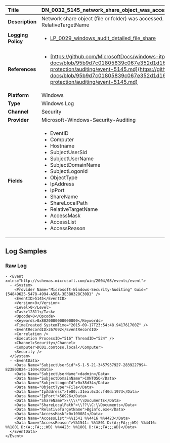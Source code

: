 | Title              | DN_0032_5145_network_share_object_was_accessed_detailed       |
|:-------------------|:------------------|
| **Description**    | Network share object (file or folder) was accessed. Detailed log with  AccessReason and RelativeTargetName |
| **Logging Policy** | <ul><li>[LP_0029_windows_audit_detailed_file_share](../Logging_Policies/LP_0029_windows_audit_detailed_file_share.md)</li></ul> |
| **References**     | <ul><li>[https://github.com/MicrosoftDocs/windows-itpro-docs/blob/95b9d7c01805839c067e352d1d16702604b15f11/windows/security/threat-protection/auditing/event-5145.md](https://github.com/MicrosoftDocs/windows-itpro-docs/blob/95b9d7c01805839c067e352d1d16702604b15f11/windows/security/threat-protection/auditing/event-5145.md)</li></ul> |
| **Platform**       | Windows    |
| **Type**           | Windows Log        |
| **Channel**        | Security     |
| **Provider**       | Microsoft-Windows-Security-Auditing    |
| **Fields**         | <ul><li>EventID</li><li>Computer</li><li>Hostname</li><li>SubjectUserSid</li><li>SubjectUserName</li><li>SubjectDomainName</li><li>SubjectLogonId</li><li>ObjectType</li><li>IpAddress</li><li>IpPort</li><li>ShareName</li><li>ShareLocalPath</li><li>RelativeTargetName</li><li>AccessMask</li><li>AccessList</li><li>AccessReason</li></ul> |


## Log Samples

### Raw Log

```
- <Event xmlns="http://schemas.microsoft.com/win/2004/08/events/event">
  - <System>
    <Provider Name="Microsoft-Windows-Security-Auditing" Guid="{54849625-5478-4994-A5BA-3E3B0328C30D}" /> 
    <EventID>5145</EventID> 
    <Version>0</Version> 
    <Level>0</Level> 
    <Task>12811</Task> 
    <Opcode>0</Opcode> 
    <Keywords>0x8020000000000000</Keywords> 
    <TimeCreated SystemTime="2015-09-17T23:54:48.941761700Z" /> 
    <EventRecordID>267092</EventRecordID> 
    <Correlation /> 
    <Execution ProcessID="516" ThreadID="524" /> 
    <Channel>Security</Channel> 
    <Computer>DC01.contoso.local</Computer> 
    <Security /> 
  </System>
  - <EventData>
    <Data Name="SubjectUserSid">S-1-5-21-3457937927-2839227994-823803824-1104</Data> 
    <Data Name="SubjectUserName">dadmin</Data> 
    <Data Name="SubjectDomainName">CONTOSO</Data> 
    <Data Name="SubjectLogonId">0x38d34</Data> 
    <Data Name="ObjectType">File</Data> 
    <Data Name="IpAddress">fe80::31ea:6c3c:f40d:1973</Data> 
    <Data Name="IpPort">56926</Data> 
    <Data Name="ShareName">\\\\\*\\Documents</Data> 
    <Data Name="ShareLocalPath">\\??\\C:\\Documents</Data> 
    <Data Name="RelativeTargetName">Bginfo.exe</Data> 
    <Data Name="AccessMask">0x100081</Data> 
    <Data Name="AccessList">%%1541 %%4416 %%4423</Data> 
    <Data Name="AccessReason">%%1541: %%1801 D:(A;;FA;;;WD) %%4416: %%1801 D:(A;;FA;;;WD) %%4423: %%1801 D:(A;;FA;;;WD)</Data> 
  </EventData>
</Event>

```




